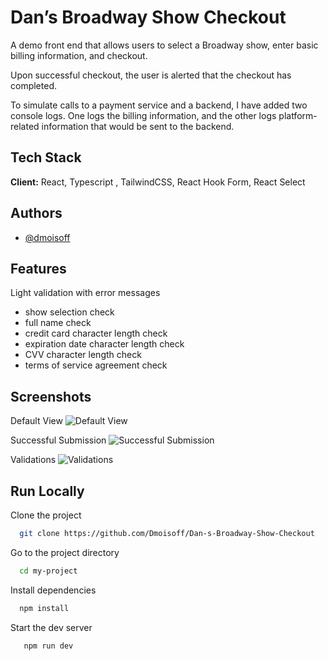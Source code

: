 
# Dan’s Broadway Show Checkout

A demo front end that allows users to select a Broadway show, enter basic billing information, and checkout.

Upon successful checkout, the user is alerted that the checkout has completed.

To simulate calls to a payment service and a backend, I have added two console logs. One logs the billing information, and the other logs platform-related information that would be sent to the backend.

## Tech Stack

**Client:** React, Typescript , TailwindCSS, React Hook Form, React Select
## Authors

- [@dmoisoff](https://www.github.com/Dmoisoff)


## Features

Light validation with error messages
 
- show selection check
- full name check
- credit card character length check
- expiration date character length check
- CVV character length check
- terms of service agreement check


## Screenshots

Default View
![Default View](https://i.imgur.com/L3pNgQpm.png)

Successful Submission
![Successful Submission](https://i.imgur.com/L078BZvm.png)

Validations
![Validations](https://i.imgur.com/L078BZvm.png)


## Run Locally

Clone the project

```bash
  git clone https://github.com/Dmoisoff/Dan-s-Broadway-Show-Checkout
```

Go to the project directory

```bash
  cd my-project
```

Install dependencies

```bash
  npm install
```

Start the dev server

```bash
   npm run dev
```


